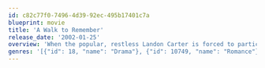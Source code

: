 ```yaml
---
id: c82c77f0-7496-4d39-92ec-495b17401c7a
blueprint: movie
title: 'A Walk to Remember'
release_date: '2002-01-25'
overview: 'When the popular, restless Landon Carter is forced to participate in the school drama production he falls in love with Jamie Sullivan, the daughter of the town''s minister. Jamie has a "to-do" list for her life and also a very big secret she must keep from Landon.'
genres: '[{"id": 18, "name": "Drama"}, {"id": 10749, "name": "Romance"}]'
---
```

